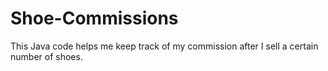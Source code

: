 # Shoe-Commissions
This Java code helps me keep track of my commission after I sell a certain number of shoes.

